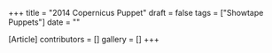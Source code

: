 +++
title = "2014 Copernicus Puppet"
draft = false
tags = ["Showtape Puppets"]
date = ""

[Article]
contributors = []
gallery = []
+++